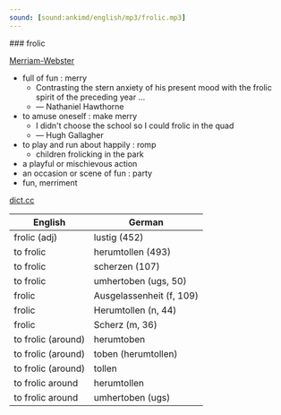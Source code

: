 ```yaml
---
sound: [sound:ankimd/english/mp3/frolic.mp3]
---
```


\### frolic

[Merriam-Webster](https://www.merriam-webster.com/dictionary/frolic)

- full of fun : merry
    - Contrasting the stern anxiety of his present mood with the frolic spirit of the preceding year …
    - — Nathaniel Hawthorne
- to amuse oneself : make merry
    - I didn't choose the school so I could frolic in the quad
    - — Hugh Gallagher
- to play and run about happily : romp
    - children frolicking in the park
- a playful or mischievous action
- an occasion or scene of fun : party
- fun, merriment

[dict.cc](https://www.dict.cc/frolic)

| English        | German       |
| -------------- | ------------ |
| frolic (adj) | lustig (452) |
| to frolic | herumtollen (493) |
| to frolic | scherzen (107) |
| to frolic | umhertoben (ugs, 50) |
| frolic | Ausgelassenheit (f, 109) |
| frolic | Herumtollen (n, 44) |
| frolic | Scherz (m, 36) |
| to frolic (around) | herumtoben |
| to frolic (around) | toben (herumtollen) |
| to frolic (around) | tollen |
| to frolic around | herumtollen |
| to frolic around | umhertoben (ugs) |
